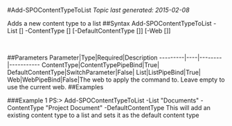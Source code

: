 #Add-SPOContentTypeToList
*Topic last generated: 2015-02-08*

Adds a new content type to a list
##Syntax
    Add-SPOContentTypeToList -List [<ListPipeBind>] -ContentType [<ContentTypePipeBind>] [-DefaultContentType [<SwitchParameter>]] [-Web [<WebPipeBind>]]

&nbsp;

##Parameters
Parameter|Type|Required|Description
---------|----|--------|-----------
ContentType|ContentTypePipeBind|True|
DefaultContentType|SwitchParameter|False|
List|ListPipeBind|True|
Web|WebPipeBind|False|The web to apply the command to. Leave empty to use the current web.
##Examples

###Example 1
    PS:> Add-SPOContentTypeToList -List "Documents" -ContentType "Project Document" -DefaultContentType
This will add an existing content type to a list and sets it as the default content type
